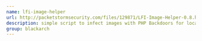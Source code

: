 ```yaml
---
name: lfi-image-helper
url: http://packetstormsecurity.com/files/129871/LFI-Image-Helper-0.8.html
description: simple script to infect images with PHP Backdoors for local file inclusion attacks. URL : http://packetstormsecurity.com/files/129871/LFI-Image-Helper-0.8.html Groups : blackarch blackarch-webapp blackarch-backdoor
group: blackarch
---
```

